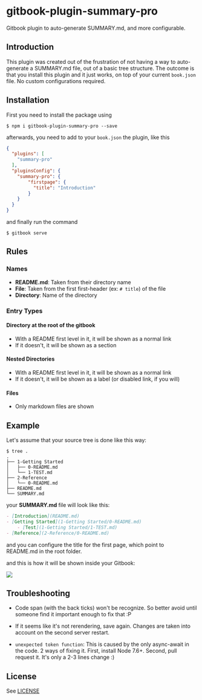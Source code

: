 # gitbook-plugin-summary-pro
Gitbook plugin to auto-generate SUMMARY.md, and more configurable.

## Introduction

This plugin was created out of the frustration of not having a way to auto-generate a SUMMARY.md file, out of a basic tree structure. The outcome is that you install this plugin and it just works, on top of your current `book.json` file. No custom configurations required.

## Installation

First you need to install the package using

```shell
$ npm i gitbook-plugin-summary-pro --save
```

 afterwards, you need to add to your `book.json` the plugin, like this

```json
{
  "plugins": [
    "summary-pro"
  ],
  "pluginsConfig": {
    "summary-pro": {
        "firstpage": {
          "title": "Introduction"
        }
    }
  }
}
```

and finally run the command

```shell
$ gitbook serve
```

## Rules

### Names

* **README.md**: Taken from their directory name
* **File**: Taken from the first first-header (ex: `# title`) of the file
* **Directory**: Name of the directory

### Entry Types

#### Directory at the root of the gitbook

* With a README first level in it, it will be shown as a normal link
* If it doesn't, it will be shown as a section

#### Nested Directories

* With a README first level in it, it will be shown as a normal link
* If it doesn't, it will be shown as a label (or disabled link, if you will)

#### Files

* Only markdown files are shown

## Example

Let's assume that your source tree is done like this way:

```shell
$ tree .
.
├── 1-Getting Started
│   ├── 0-README.md
│   └── 1-TEST.md
├── 2-Reference
│   └── 0-README.md
├── README.md
└── SUMMARY.md
```

your **SUMMARY.md** file will look like this:

```markdown
- [Introduction](README.md)
- [Getting Started](1-Getting Started/0-README.md)
    - [Test](1-Getting Started/1-TEST.md)
- [Reference](2-Reference/0-README.md)
```

and you can configure the title for the first page, which point to README.md in the root folder.

and this is how it will be shown inside your Gitbook:

![](example.png)

## Troubleshooting

* Code span (with the back ticks) won't be recognize. So better avoid until someone find it
  important enough to fix that :P

* If it seems like it's not rerendering, save again. Changes are taken into account on the second
  server restart.

* `unexpected token function`: This is caused by the only async-await in the code. 2 ways of fixing
  it. First, install Node 7.6+. Second, pull request it. It's only a 2-3 lines change :)

## License

See [LICENSE](LICENSE)
